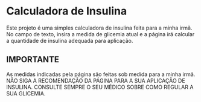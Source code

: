 # Calculadora de Insulina
Este projeto é uma simples calculadora de insulina feita para a minha irmã. No campo de texto, insira a medida de glicemia atual e a página irá calcular a quantidade de insulina adequada para aplicação.

## IMPORTANTE
As medidas indicadas pela página são feitas sob medida para a minha irmã. NÃO SIGA A RECOMENDAÇÃO DA PÁGINA PARA A SUA APLICAÇÃO DE INSULINA. CONSULTE SEMPRE O SEU MÉDICO SOBRE COMO REGULAR A SUA GLICEMIA.
